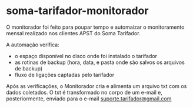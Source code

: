 # soma-tarifador-monitorador

O monitorador foi feito para poupar tempo e automaizar o monitoramento mensal realizado nos clientes APST do Soma Tarifador.

A automação verifica:
 - o espaço disponível no disco onde foi instalado o tarifador
 - as rotinas de backup (hora, data, e pasta onde são salvos os arquivos de backup)
 - fluxo de ligações captadas pelo tarifador
 
Após as verificações, o Monitorador cria e alimenta um arquivo txt com os dados coletados.
O txt é transformado no corpo de um e-mail e, posteriormente, enviado para o e-mail suporte.tarifador@gmail.com
